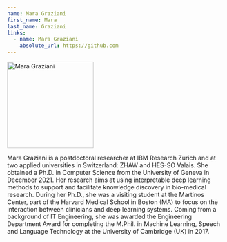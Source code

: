 ```yaml
---
name: Mara Graziani
first_name: Mara
last_name: Graziani
links:
  - name: Mara Graziani
    absolute_url: https://github.com
---
```


<img src="/2023/assets/images/mgraziani.jpeg" alt="Mara Graziani" width="200"/>

Mara Graziani is a postdoctoral researcher at IBM Research Zurich and at two applied universities in Switzerland: ZHAW and HES-SO Valais. She obtained a Ph.D. in Computer Science from the University of Geneva in December 2021. Her research aims at using interpretable deep learning methods to support and facilitate knowledge discovery in bio-medical research. During her Ph.D., she was a visiting student at the Martinos Center, part of the Harvard Medical School in Boston (MA) to focus on the interaction between clinicians and deep learning systems.
Coming from a background of IT Engineering, she was awarded the Engineering Department Award for completing the M.Phil. in Machine Learning, Speech and Language Technology at the University of Cambridge (UK) in 2017.